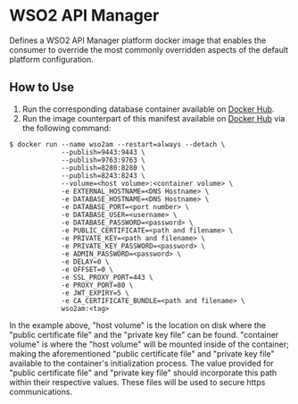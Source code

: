 # WSO2 API Manager
Defines a WSO2 API Manager platform docker image that enables the consumer to override the most commonly overridden aspects of the default platform configuration.

## How to Use
1. Run the corresponding database container available on [Docker Hub](https://hub.docker.com/r/salte/mysql-wso2am/).
2. Run the image counterpart of this manifest available on [Docker Hub](https://hub.docker.com/r/salte/wso2am/) via the following command:
```
$ docker run --name wso2am --restart=always --detach \
             --publish=9443:9443 \
             --publish=9763:9763 \
             --publish=8280:8280 \
             --publish=8243:8243 \
             --volume=<host volume>:<container volume> \
             -e EXTERNAL_HOSTNAME=<DNS Hostname> \
             -e DATABASE_HOSTNAME=<DNS Hostname> \
             -e DATABASE_PORT=<port number> \
             -e DATABASE_USER=<username> \
             -e DATABASE_PASSWORD=<password> \
             -e PUBLIC_CERTIFICATE=<path and filename> \
             -e PRIVATE_KEY=<path and filename> \
             -e PRIVATE_KEY_PASSWORD=<password> \
             -e ADMIN_PASSWORD=<password> \
             -e DELAY=0 \
             -e OFFSET=0 \
             -e SSL_PROXY_PORT=443 \
             -e PROXY_PORT=80 \
             -e JWT_EXPIRY=5 \
             -e CA_CERTIFICATE_BUNDLE=<path and filename> \
             wso2am:<tag>
```
In the example above, "host volume" is the location on disk where the "public certificate file" and the "private key file" can be found.  "container volume" is where the "host volume" will be mounted inside of the container; making the aforementioned "public certificate file" and "private key file" available to the container's initialization process.  The value provided for "public certificate file" and "private key file" should incorporate this path within their respective values.  These files will be used to secure https communications.
